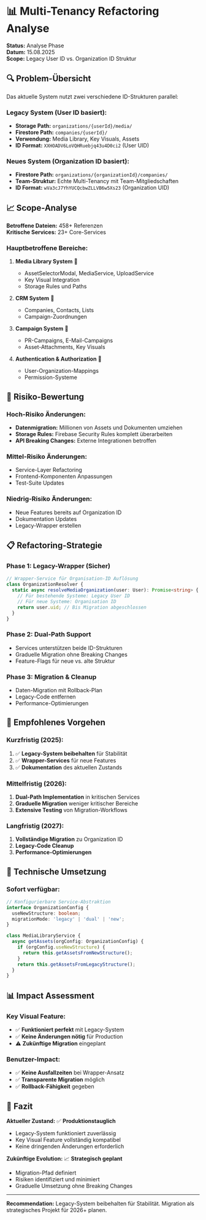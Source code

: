 # 📊 Multi-Tenancy Refactoring Analyse

**Status:** Analyse Phase  
**Datum:** 15.08.2025  
**Scope:** Legacy User ID vs. Organization ID Struktur

## 🔍 **Problem-Übersicht**

Das aktuelle System nutzt zwei verschiedene ID-Strukturen parallel:

### **Legacy System (User ID basiert):**
- **Storage Path:** `organizations/{userId}/media/`
- **Firestore Path:** `companies/{userId}/`
- **Verwendung:** Media Library, Key Visuals, Assets
- **ID Format:** `XXHOADV6LoVQHRuebjq43u4D0ci2` (User UID)

### **Neues System (Organization ID basiert):**
- **Firestore Path:** `organizations/{organizationId}/companies/`
- **Team-Struktur:** Echte Multi-Tenancy mit Team-Mitgliedschaften
- **ID Format:** `wVa3cJ7YhYUCQcbwZLLVB6w5Xs23` (Organization UID)

## 📈 **Scope-Analyse**

**Betroffene Dateien:** 458+ Referenzen  
**Kritische Services:** 23+ Core-Services

### **Hauptbetroffene Bereiche:**

1. **Media Library System** 🎨
   - AssetSelectorModal, MediaService, UploadService
   - Key Visual Integration
   - Storage Rules und Paths

2. **CRM System** 👥
   - Companies, Contacts, Lists
   - Campaign-Zuordnungen

3. **Campaign System** 📧
   - PR-Campaigns, E-Mail-Campaigns
   - Asset-Attachments, Key Visuals

4. **Authentication & Authorization** 🔐
   - User-Organization-Mappings
   - Permission-Systeme

## 🚨 **Risiko-Bewertung**

### **Hoch-Risiko Änderungen:**
- **Datenmigration:** Millionen von Assets und Dokumenten umziehen
- **Storage Rules:** Firebase Security Rules komplett überarbeiten  
- **API Breaking Changes:** Externe Integrationen betroffen

### **Mittel-Risiko Änderungen:**
- Service-Layer Refactoring
- Frontend-Komponenten Anpassungen
- Test-Suite Updates

### **Niedrig-Risiko Änderungen:**
- Neue Features bereits auf Organization ID
- Dokumentation Updates
- Legacy-Wrapper erstellen

## 📋 **Refactoring-Strategie**

### **Phase 1: Legacy-Wrapper (Sicher)**
```typescript
// Wrapper-Service für Organisation-ID Auflösung
class OrganizationResolver {
  static async resolveMediaOrganization(user: User): Promise<string> {
    // Für bestehende Systeme: Legacy User ID
    // Für neue Systeme: Organisation ID
    return user.uid; // Bis Migration abgeschlossen
  }
}
```

### **Phase 2: Dual-Path Support**
- Services unterstützen beide ID-Strukturen
- Graduelle Migration ohne Breaking Changes
- Feature-Flags für neue vs. alte Struktur

### **Phase 3: Migration & Cleanup**
- Daten-Migration mit Rollback-Plan
- Legacy-Code entfernen
- Performance-Optimierungen

## 🎯 **Empfohlenes Vorgehen**

### **Kurzfristig (2025):**
1. ✅ **Legacy-System beibehalten** für Stabilität
2. ✅ **Wrapper-Services** für neue Features
3. ✅ **Dokumentation** des aktuellen Zustands

### **Mittelfristig (2026):**
1. **Dual-Path Implementation** in kritischen Services
2. **Graduelle Migration** weniger kritischer Bereiche
3. **Extensive Testing** von Migration-Workflows

### **Langfristig (2027):**
1. **Vollständige Migration** zu Organization ID
2. **Legacy-Code Cleanup**
3. **Performance-Optimierungen**

## 🔧 **Technische Umsetzung**

### **Sofort verfügbar:**
```typescript
// Konfigurierbare Service-Abstraktion
interface OrganizationConfig {
  useNewStructure: boolean;
  migrationMode: 'legacy' | 'dual' | 'new';
}

class MediaLibraryService {
  async getAssets(orgConfig: OrganizationConfig) {
    if (orgConfig.useNewStructure) {
      return this.getAssetsFromNewStructure();
    }
    return this.getAssetsFromLegacyStructure();
  }
}
```

## 📊 **Impact Assessment**

### **Key Visual Feature:**
- ✅ **Funktioniert perfekt** mit Legacy-System
- ✅ **Keine Änderungen nötig** für Production
- ⚠️ **Zukünftige Migration** eingeplant

### **Benutzer-Impact:**
- ✅ **Keine Ausfallzeiten** bei Wrapper-Ansatz
- ✅ **Transparente Migration** möglich
- ✅ **Rollback-Fähigkeit** gegeben

## 🏁 **Fazit**

**Aktueller Zustand:** ✅ **Produktionstauglich**
- Legacy-System funktioniert zuverlässig
- Key Visual Feature vollständig kompatibel
- Keine dringenden Änderungen erforderlich

**Zukünftige Evolution:** 📈 **Strategisch geplant**
- Migration-Pfad definiert
- Risiken identifiziert und minimiert
- Graduelle Umsetzung ohne Breaking Changes

---

**Recommendation:** Legacy-System beibehalten für Stabilität. Migration als strategisches Projekt für 2026+ planen.